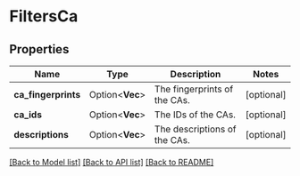 # FiltersCa

## Properties

Name | Type | Description | Notes
------------ | ------------- | ------------- | -------------
**ca_fingerprints** | Option<**Vec<String>**> | The fingerprints of the CAs. | [optional]
**ca_ids** | Option<**Vec<String>**> | The IDs of the CAs. | [optional]
**descriptions** | Option<**Vec<String>**> | The descriptions of the CAs. | [optional]

[[Back to Model list]](../README.md#documentation-for-models) [[Back to API list]](../README.md#documentation-for-api-endpoints) [[Back to README]](../README.md)


